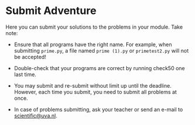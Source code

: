 # Submit Adventure

Here you can submit your solutions to the problems in your module. Take note:

- Ensure that all programs have the right name. For example, when submitting `prime.py`, a file named `prime (1).py` or `primetest2.py` will not be accepted!

- Double-check that your programs are correct by running check50 one last time.

- You may submit and re-submit without limit up until the deadline. However, each time you submit, you need to submit all problems at once.

- In case of problems submitting, ask your teacher or send an e-mail to <scientific@uva.nl>.
